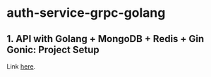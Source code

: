 # auth-service-grpc-golang

## 1. API with Golang + MongoDB + Redis + Gin Gonic: Project Setup

Link [here](https://github.com/SarathLUN/auth-service-grpc-golang/tree/01-Project-Setup).

